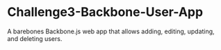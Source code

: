 Challenge3-Backbone-User-App
============================
A barebones Backbone.js web app that allows adding, editing, updating, and deleting users.

